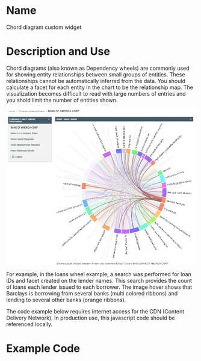 # Name

Chord diagram custom widget

# Description and Use

Chord diagrams (also known as Dependency wheels) are commonly used for
showing entity relationships between small groups of entities. These
relationships cannot be automatically inferred from the data. You
should calculate a facet for each entity in the chart to be the
relationship map. The visualization becomes difficult to read with large
numbers of entries and you shold limit the number of entities shown.

![Chord Diagram Example](Chord-diagram.png)

For example, in the loans wheel example, a search was performed for
loan IDs and facet created on the lender names.  This search provides
the count of loans each lender issued to each borrower.  The image hover
shows that Barclays is borrowing from several banks
(multi colored ribbons) and lending to several other banks (orange ribbons).

The code example below requires internet access for the CDN (Content
Delivery Network). In production use, this javascript code should be
referenced locally.

# Example Code

```
```
